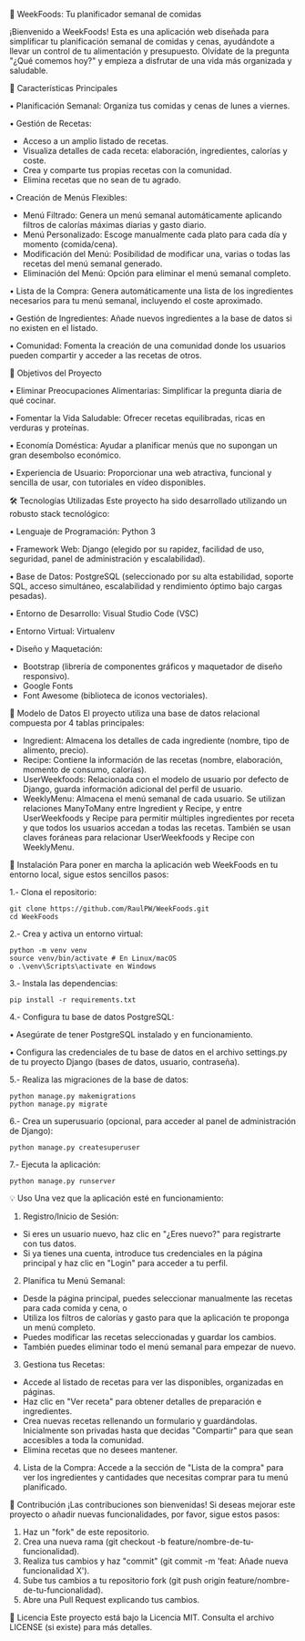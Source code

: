 🥗 WeekFoods: Tu planificador semanal de comidas

¡Bienvenido a WeekFoods! Esta es una aplicación web diseñada para simplificar tu planificación semanal de comidas y cenas, ayudándote a llevar un control de tu alimentación y presupuesto. Olvídate de la pregunta "¿Qué comemos hoy?" y empieza a disfrutar de una vida más organizada y saludable.

🌟 Características Principales

•	Planificación Semanal: Organiza tus comidas y cenas de lunes a viernes. 

•	Gestión de Recetas:
- Acceso a un amplio listado de recetas. 
- Visualiza detalles de cada receta: elaboración, ingredientes, calorías y coste. 
- Crea y comparte tus propias recetas con la comunidad. 
- Elimina recetas que no sean de tu agrado. 

•	Creación de Menús Flexibles:
- Menú Filtrado: Genera un menú semanal automáticamente aplicando filtros de calorías máximas diarias y gasto diario. 
- Menú Personalizado: Escoge manualmente cada plato para cada día y momento (comida/cena). 
- Modificación del Menú: Posibilidad de modificar una, varias o todas las recetas del menú semanal generado. 
- Eliminación del Menú: Opción para eliminar el menú semanal completo. 
    
•	Lista de la Compra: Genera automáticamente una lista de los ingredientes necesarios para tu menú semanal, incluyendo el coste aproximado. 

•	Gestión de Ingredientes: Añade nuevos ingredientes a la base de datos si no existen en el listado. 

•	Comunidad: Fomenta la creación de una comunidad donde los usuarios pueden compartir y acceder a las recetas de otros. 



🎯 Objetivos del Proyecto

•	Eliminar Preocupaciones Alimentarias: Simplificar la pregunta diaria de qué cocinar. 

•	Fomentar la Vida Saludable: Ofrecer recetas equilibradas, ricas en verduras y proteínas. 

•	Economía Doméstica: Ayudar a planificar menús que no supongan un gran desembolso económico. 

•	Experiencia de Usuario: Proporcionar una web atractiva, funcional y sencilla de usar, con tutoriales en vídeo disponibles. 



🛠️ Tecnologías Utilizadas
Este proyecto ha sido desarrollado utilizando un robusto stack tecnológico: 

•	Lenguaje de Programación: Python 3 

•	Framework Web: Django (elegido por su rapidez, facilidad de uso, seguridad, panel de administración y escalabilidad). 

•	Base de Datos: PostgreSQL (seleccionado por su alta estabilidad, soporte SQL, acceso simultáneo, escalabilidad y rendimiento óptimo bajo cargas pesadas).

•	Entorno de Desarrollo: Visual Studio Code (VSC) 

•	Entorno Virtual: Virtualenv 

•	Diseño y Maquetación:
- Bootstrap (librería de componentes gráficos y maquetador de diseño responsivo). 
- Google Fonts 
- Font Awesome (biblioteca de iconos vectoriales).

 

📂 Modelo de Datos
El proyecto utiliza una base de datos relacional compuesta por 4 tablas principales:  
- Ingredient: Almacena los detalles de cada ingrediente (nombre, tipo de alimento, precio).
- Recipe: Contiene la información de las recetas (nombre, elaboración, momento de consumo, calorías). 
- UserWeekfoods: Relacionada con el modelo de usuario por defecto de Django, guarda información adicional del perfil de usuario. 
- WeeklyMenu: Almacena el menú semanal de cada usuario. 
Se utilizan relaciones ManyToMany entre Ingredient y Recipe, y entre UserWeekfoods y Recipe para permitir múltiples ingredientes por receta y que todos los usuarios accedan a todas las recetas. También se usan claves foráneas para relacionar UserWeekfoods y Recipe con WeeklyMenu.



🚀 Instalación
Para poner en marcha la aplicación web WeekFoods en tu entorno local, sigue estos sencillos pasos: 

1.- Clona el repositorio:

    git clone https://github.com/RaulPW/WeekFoods.git
    cd WeekFoods

2.- Crea y activa un entorno virtual:

    python -m venv venv
    source venv/bin/activate # En Linux/macOS
    o .\venv\Scripts\activate en Windows

3.- Instala las dependencias:

    pip install -r requirements.txt

4.- Configura tu base de datos PostgreSQL:

•	Asegúrate de tener PostgreSQL instalado y en funcionamiento.

•	Configura las credenciales de tu base de datos en el archivo settings.py de tu proyecto Django (bases de datos, usuario, contraseña).

5.- Realiza las migraciones de la base de datos:

    python manage.py makemigrations
    python manage.py migrate

6.- Crea un superusuario (opcional, para acceder al panel de administración de Django):

    python manage.py createsuperuser

7.- Ejecuta la aplicación:

    python manage.py runserver

    

💡 Uso
Una vez que la aplicación esté en funcionamiento:

1.	Registro/Inicio de Sesión:
- Si eres un usuario nuevo, haz clic en "¿Eres nuevo?" para registrarte con tus datos. 
- Si ya tienes una cuenta, introduce tus credenciales en la página principal y haz clic en "Login" para acceder a tu perfil.
  
2.	Planifica tu Menú Semanal:
- Desde la página principal, puedes seleccionar manualmente las recetas para cada comida y cena, o
- Utiliza los filtros de calorías y gasto para que la aplicación te proponga un menú completo. 
- Puedes modificar las recetas seleccionadas y guardar los cambios. 
- También puedes eliminar todo el menú semanal para empezar de nuevo.
  
3.	Gestiona tus Recetas:
- Accede al listado de recetas para ver las disponibles, organizadas en páginas.
- Haz clic en "Ver receta" para obtener detalles de preparación e ingredientes. 
- Crea nuevas recetas rellenando un formulario y guardándolas. Inicialmente son privadas hasta que decidas "Compartir" para que sean accesibles a toda la comunidad. 
- Elimina recetas que no desees mantener.
  
4.	Lista de la Compra: Accede a la sección de "Lista de la compra" para ver los ingredientes y cantidades que necesitas comprar para tu menú planificado.



🤝 Contribución
¡Las contribuciones son bienvenidas! Si deseas mejorar este proyecto o añadir nuevas funcionalidades, por favor, sigue estos pasos:
1.	Haz un "fork" de este repositorio.
2.	Crea una nueva rama (git checkout -b feature/nombre-de-tu-funcionalidad).
3.	Realiza tus cambios y haz "commit" (git commit -m 'feat: Añade nueva funcionalidad X').
4.	Sube tus cambios a tu repositorio fork (git push origin feature/nombre-de-tu-funcionalidad).
5.	Abre una Pull Request explicando tus cambios.

📄 Licencia
Este proyecto está bajo la Licencia MIT. Consulta el archivo LICENSE (si existe) para más detalles.


